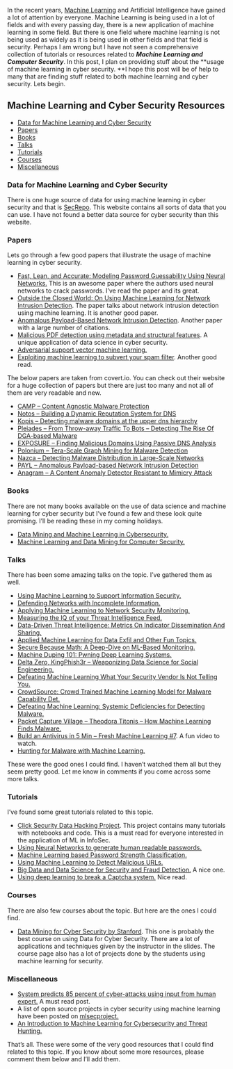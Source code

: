 In the recent years, [Machine Learning](https://en.wikipedia.org/wiki/Machine_learning) and Artificial Intelligence have gained a lot of attention by everyone. Machine Learning is being used in a lot of fields and with every passing day, there is a new application of machine learning in some field. But there is one field where machine learning is not being used as widely as it is being used in other fields and that field is security. Perhaps I am wrong but I have not seen a comprehensive collection of tutorials or resources related to ***Machine Learning and Computer Security***. In this post, I plan on providing stuff about the **usage of machine learning in cyber security. **I hope this post will be of help to many that are finding stuff related to both machine learning and cyber security. Lets begin.

## Machine Learning and Cyber Security Resources
- [Data for Machine Learning and Cyber Security](Data-for-Machine-Learning-and-Cyber-Security)
- [Papers](#Papers)
- [Books](#Books)
- [Talks](#Talks)
- [Tutorials](#Tutorials)
- [Courses](#Courses)
- [Miscellaneous](#Miscellaneous)

### Data for Machine Learning and Cyber Security
There is one huge source of data for using machine learning in cyber security and that is [SecRepo](http://www.secrepo.com/). This website contains all sorts of data that you can use. I have not found a better data source for cyber security than this website.

### Papers
Lets go through a few good papers that illustrate the usage of machine learning in cyber security.
* [Fast, Lean, and Accurate: Modeling Password Guessability Using Neural Networks.](https://www.usenix.org/conference/usenixsecurity16/technical-sessions/presentation/melicher) This is an awesome paper where the authors used neural networks to crack passwords. I’ve read the paper and its great.
* [Outside the Closed World: On Using Machine Learning for Network Intrusion Detection](http://ieeexplore.ieee.org/document/5504793/). The paper talks about network intrusion detection using machine learning. It is another good paper.
* [Anomalous Payload-Based Network Intrusion Detection](http://link.springer.com/chapter/10.1007/978-3-540-30143-1_11). Another paper with a large number of citations.
* [Malicious PDF detection using metadata and structural features](http://dl.acm.org/citation.cfm?id=2420987). A unique application of data science in cyber security.
* [Adversarial support vector machine learning.](http://dl.acm.org/citation.cfm?id=2339697)
* [Exploiting machine learning to subvert your spam filter](http://dl.acm.org/citation.cfm?id=1387709.1387716). Another good read.

The below papers are taken from covert.io. You can check out their website for a huge collection of papers but there are just too many and not all of them are very readable and new.

* [CAMP – Content Agnostic Malware Protection](http://www.covert.io/research-papers/security/CAMP%20-%20Content%20Agnostic%20Malware%20Protection.pdf)
* [Notos – Building a Dynamic Reputation System for DNS](http://www.covert.io/research-papers/security/Notos%20-%20Building%20a%20dynamic%20reputation%20system%20for%20dns.pdf)
* [Kopis – Detecting malware domains at the upper dns hierarchy](http://www.covert.io/research-papers/security/Kopis%20-%20Detecting%20malware%20domains%20at%20the%20upper%20dns%20hierarchy.pdf)
* [Pleiades – From Throw-away Traffic To Bots – Detecting The Rise Of DGA-based Malware](http://www.covert.io/research-papers/security/From%20throw-away%20traffic%20to%20bots%20-%20detecting%20the%20rise%20of%20dga-based%20malware.pdf)
* [EXPOSURE – Finding Malicious Domains Using Passive DNS Analysis](http://www.covert.io/research-papers/security/Exposure%20-%20Finding%20malicious%20domains%20using%20passive%20dns%20analysis.pdf)
* [Polonium – Tera-Scale Graph Mining for Malware Detection](http://www.covert.io/research-papers/security/Polonium%20-%20Tera-Scale%20Graph%20Mining%20for%20Malware%20Detection.pdf)
* [Nazca – Detecting Malware Distribution in Large-Scale Networks](http://www.covert.io/research-papers/security/Nazca%20-%20%20Detecting%20Malware%20Distribution%20in%20Large-Scale%20Networks.pdf)
* [PAYL – Anomalous Payload-based Network Intrusion Detection](http://www.covert.io/research-papers/security/PAYL%20-%20Anomalous%20Payload-based%20Network%20Intrusion%20Detection.pdf)
* [Anagram – A Content Anomaly Detector Resistant to Mimicry Attack](http://www.covert.io/research-papers/security/Anagram%20-%20A%20Content%20Anomaly%20Detector%20Resistant%20to%20Mimicry%20Attack.pdf)

### Books

There are not many books available on the use of data science and machine learning for cyber security but I’ve found a few and these look quite promising. I’ll be reading these in my coming holidays.

* [Data Mining and Machine Learning in Cybersecurity.](https://www.crcpress.com/Data-Mining-and-Machine-Learning-in-Cybersecurity/Dua-Du/p/book/9781439839423)
* [Machine Learning and Data Mining for Computer Security.](http://www.springer.com/gp/book/9781846280290)

### Talks
There has been some amazing talks on the topic. I’ve gathered them as well.

* [Using Machine Learning to Support Information Security.](https://www.youtube.com/watch?v=tukidI5vuBs)
* [Defending Networks with Incomplete Information.](https://www.youtube.com/watch?v=36IT9VgGr0g)
* [Applying Machine Learning to Network Security Monitoring.](https://www.youtube.com/watch?v=vy-jpFpm1AU)
* [Measuring the IQ of your Threat Intelligence Feed.](https://www.youtube.com/watch?v=yG6QlHOAWiE)
* [Data-Driven Threat Intelligence: Metrics On Indicator Dissemination And Sharing.](https://www.youtube.com/watch?v=6JMEKnes-w0)
* [Applied Machine Learning for Data Exfil and Other Fun Topics.](https://www.youtube.com/watch?v=dGwH7m4N8DE)
* [Secure Because Math: A Deep-Dive on ML-Based Monitoring.](https://www.youtube.com/watch?v=TYVCVzEJhhQ)
* [Machine Duping 101: Pwning Deep Learning Systems.](https://www.youtube.com/watch?v=JAGDpJFFM2A)
* [Delta Zero, KingPhish3r – Weaponizing Data Science for Social Engineering.](https://www.youtube.com/watch?v=l7U0pDcsKLg)
* [Defeating Machine Learning What Your Security Vendor Is Not Telling You.](https://www.youtube.com/watch?v=oiuS1DyFNd8)
* [CrowdSource: Crowd Trained Machine Learning Model for Malware Capability Det.](https://www.youtube.com/watch?v=u6a7afsD39A)
* [Defeating Machine Learning: Systemic Deficiencies for Detecting Malware.](https://www.youtube.com/watch?v=sPtbDUJjhbk)
* [Packet Capture Village – Theodora Titonis – How Machine Learning Finds Malware.](https://www.youtube.com/watch?v=2cQRSPFSY-s)
* [Build an Antivirus in 5 Min – Fresh Machine Learning #7](https://www.youtube.com/watch?v=iLNHVwSu9EA&t=245s). A fun video to watch.
* [Hunting for Malware with Machine Learning.](https://www.youtube.com/watch?v=zT-4zdtvR30)

These were the good ones I could find. I haven’t watched them all but they seem pretty good. Let me know in comments if you come across some more talks.

### Tutorials
I’ve found some great tutorials related to this topic.

* [Click Security Data Hacking Project](http://clicksecurity.github.io/data_hacking/). This project contains many tutorials with notebooks and code. This is a must read for everyone interested in the application of ML in InfoSec.
* [Using Neural Networks to generate human readable passwords.](http://fsecurify.com/using-neural-networks-to-generate-human-readable-passwords/)
* [Machine Learning based Password Strength Classification.](http://fsecurify.com/machine-learning-based-password-strength-checking/)
* [Using Machine Learning to Detect Malicious URLs.](http://fsecurify.com/using-machine-learning-detect-malicious-urls/)
* [Big Data and Data Science for Security and Fraud Detection.](http://www.kdnuggets.com/2015/12/big-data-science-security-fraud-detection.html) A nice one.
* [Using deep learning to break a Captcha system.](https://deepmlblog.wordpress.com/2016/01/03/how-to-break-a-captcha-system/) Nice read.

### Courses
There are also few courses about the topic. But here are the ones I could find.

* [Data Mining for Cyber Security by Stanford](http://web.stanford.edu/class/cs259d/). This one is probably the best course on using Data for Cyber Security. There are a lot of applications and techniques given by the instructor in the slides. The course page also has a lot of projects done by the students using machine learning for security.

### Miscellaneous
* [System predicts 85 percent of cyber-attacks using input from human expert.](http://news.mit.edu/2016/ai-system-predicts-85-percent-cyber-attacks-using-input-human-experts-0418) A must read post.
* A list of open source projects in cyber security using machine learning have been posted on [mlsecproject.](http://www.mlsecproject.org/#open-source-projects)
* [An Introduction to Machine Learning for Cybersecurity and Threat Hunting.](http://blog.sqrrl.com/an-introduction-to-machine-learning-for-cybersecurity-and-threat-hunting)

That’s all. These were some of the very good resources that I could find related to this topic. If you know about some more resources, please comment them below and I’ll add them.
